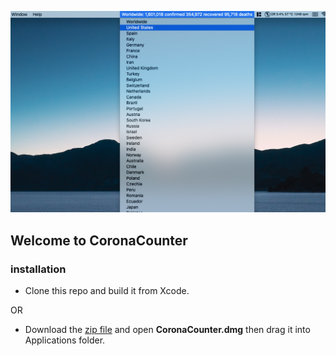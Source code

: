 ![image](https://github.com/Livinglist/CoronaCounter/blob/master/screenshot.png?raw=true)

## Welcome to CoronaCounter

### installation

- Clone this repo and build it from Xcode.

OR

- Download the [zip file](https://github.com/Livinglist/CoronaCounterDMG/archive/master.zip) and open **CoronaCounter.dmg** then drag it into Applications folder.

